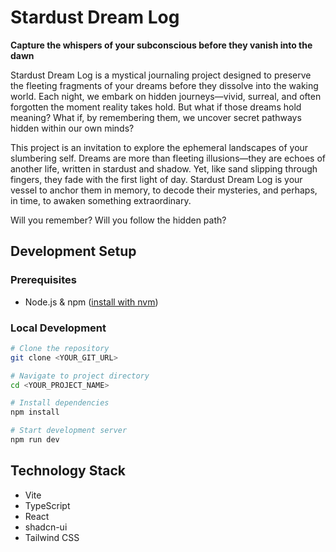 # Stardust Dream Log

**Capture the whispers of your subconscious before they vanish into the dawn**

Stardust Dream Log is a mystical journaling project designed to preserve the fleeting fragments of your dreams before they dissolve into the waking world. Each night, we embark on hidden journeys—vivid, surreal, and often forgotten the moment reality takes hold. But what if those dreams hold meaning? What if, by remembering them, we uncover secret pathways hidden within our own minds?

This project is an invitation to explore the ephemeral landscapes of your slumbering self. Dreams are more than fleeting illusions—they are echoes of another life, written in stardust and shadow. Yet, like sand slipping through fingers, they fade with the first light of day. Stardust Dream Log is your vessel to anchor them in memory, to decode their mysteries, and perhaps, in time, to awaken something extraordinary.

Will you remember? Will you follow the hidden path?
## Development Setup

### Prerequisites
- Node.js & npm ([install with nvm](https://github.com/nvm-sh/nvm#installing-and-updating))

### Local Development
```sh
# Clone the repository
git clone <YOUR_GIT_URL>

# Navigate to project directory
cd <YOUR_PROJECT_NAME>

# Install dependencies
npm install

# Start development server
npm run dev
```

## Technology Stack

- Vite
- TypeScript
- React
- shadcn-ui
- Tailwind CSS
